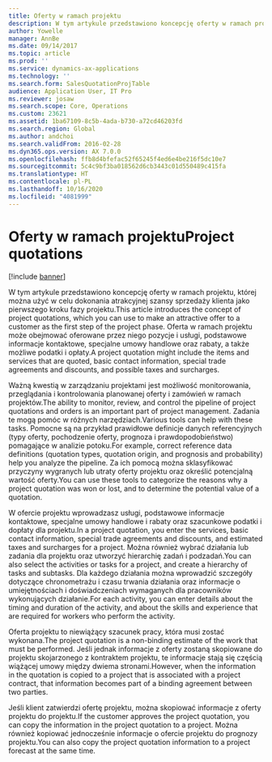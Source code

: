 ```yaml
---
title: Oferty w ramach projektu
description: W tym artykule przedstawiono koncepcję oferty w ramach projektu, której można użyć w celu dokonania atrakcyjnej szansy sprzedaży klienta jako pierwszego kroku fazy projektu. Oferta w ramach projektu może obejmować oferowane przez niego pozycje i usługi, podstawowe informacje kontaktowe, specjalne umowy handlowe oraz rabaty, a także możliwe podatki i opłaty.
author: Yowelle
manager: AnnBe
ms.date: 09/14/2017
ms.topic: article
ms.prod: ''
ms.service: dynamics-ax-applications
ms.technology: ''
ms.search.form: SalesQuotationProjTable
audience: Application User, IT Pro
ms.reviewer: josaw
ms.search.scope: Core, Operations
ms.custom: 23621
ms.assetid: 1ba67109-8c5b-4ada-b730-a72cd46203fd
ms.search.region: Global
ms.author: andchoi
ms.search.validFrom: 2016-02-28
ms.dyn365.ops.version: AX 7.0.0
ms.openlocfilehash: ffb8d4bfefac52f65245f4ed6e4be216f5dc10e7
ms.sourcegitcommit: 5c4c9bf3ba018562d6cb3443c01d550489c415fa
ms.translationtype: HT
ms.contentlocale: pl-PL
ms.lasthandoff: 10/16/2020
ms.locfileid: "4081999"
---
```

# <a name="project-quotations"></a><span data-ttu-id="c7d0f-104">Oferty w ramach projektu</span><span class="sxs-lookup"><span data-stu-id="c7d0f-104">Project quotations</span></span>

[!include [banner](../includes/banner.md)]

<span data-ttu-id="c7d0f-105">W tym artykule przedstawiono koncepcję oferty w ramach projektu, której można użyć w celu dokonania atrakcyjnej szansy sprzedaży klienta jako pierwszego kroku fazy projektu.</span><span class="sxs-lookup"><span data-stu-id="c7d0f-105">This article introduces the concept of project quotations, which you can use to make an attractive offer to a customer as the first step of the project phase.</span></span> <span data-ttu-id="c7d0f-106">Oferta w ramach projektu może obejmować oferowane przez niego pozycje i usługi, podstawowe informacje kontaktowe, specjalne umowy handlowe oraz rabaty, a także możliwe podatki i opłaty.</span><span class="sxs-lookup"><span data-stu-id="c7d0f-106">A project quotation might include the items and services that are quoted, basic contact information, special trade agreements and discounts, and possible taxes and surcharges.</span></span> 

<span data-ttu-id="c7d0f-107">Ważną kwestią w zarządzaniu projektami jest możliwość monitorowania, przeglądania i kontrolowania planowanej oferty i zamówień w ramach projektów.</span><span class="sxs-lookup"><span data-stu-id="c7d0f-107">The ability to monitor, review, and control the pipeline of project quotations and orders is an important part of project management.</span></span> <span data-ttu-id="c7d0f-108">Zadania te mogą pomóc w różnych narzędziach.</span><span class="sxs-lookup"><span data-stu-id="c7d0f-108">Various tools can help with these tasks.</span></span> <span data-ttu-id="c7d0f-109">Pomocne są na przykład prawidłowe definicje danych referencyjnych (typy oferty, pochodzenie oferty, prognoza i prawdopodobieństwo) pomagające w analizie potoku.</span><span class="sxs-lookup"><span data-stu-id="c7d0f-109">For example, correct reference data definitions (quotation types, quotation origin, and prognosis and probability) help you analyze the pipeline.</span></span> <span data-ttu-id="c7d0f-110">Za ich pomocą można sklasyfikować przyczyny wygranych lub utraty oferty projektu oraz określić potencjalną wartość oferty.</span><span class="sxs-lookup"><span data-stu-id="c7d0f-110">You can use these tools to categorize the reasons why a project quotation was won or lost, and to determine the potential value of a quotation.</span></span> 

<span data-ttu-id="c7d0f-111">W ofercie projektu wprowadzasz usługi, podstawowe informacje kontaktowe, specjalne umowy handlowe i rabaty oraz szacunkowe podatki i dopłaty dla projektu.</span><span class="sxs-lookup"><span data-stu-id="c7d0f-111">In a project quotation, you enter the services, basic contact information, special trade agreements and discounts, and estimated taxes and surcharges for a project.</span></span> <span data-ttu-id="c7d0f-112">Można również wybrać działania lub zadania dla projektu oraz utworzyć hierarchię zadań i podzadań.</span><span class="sxs-lookup"><span data-stu-id="c7d0f-112">You can also select the activities or tasks for a project, and create a hierarchy of tasks and subtasks.</span></span> <span data-ttu-id="c7d0f-113">Dla każdego działania można wprowadzić szczegóły dotyczące chronometrażu i czasu trwania działania oraz informacje o umiejętnościach i doświadczeniach wymaganych dla pracowników wykonujących działanie.</span><span class="sxs-lookup"><span data-stu-id="c7d0f-113">For each activity, you can enter details about the timing and duration of the activity, and about the skills and experience that are required for workers who perform the activity.</span></span> 

<span data-ttu-id="c7d0f-114">Oferta projektu to niewiążący szacunek pracy, która musi zostać wykonana.</span><span class="sxs-lookup"><span data-stu-id="c7d0f-114">The project quotation is a non-binding estimate of the work that must be performed.</span></span> <span data-ttu-id="c7d0f-115">Jeśli jednak informacje z oferty zostaną skopiowane do projektu skojarzonego z kontraktem projektu, te informacje stają się częścią wiążącej umowy między dwiema stronami.</span><span class="sxs-lookup"><span data-stu-id="c7d0f-115">However, when the information in the quotation is copied to a project that is associated with a project contract, that information becomes part of a binding agreement between two parties.</span></span> 

<span data-ttu-id="c7d0f-116">Jeśli klient zatwierdzi ofertę projektu, można skopiować informacje z oferty projektu do projektu.</span><span class="sxs-lookup"><span data-stu-id="c7d0f-116">If the customer approves the project quotation, you can copy the information in the project quotation to a project.</span></span> <span data-ttu-id="c7d0f-117">Można również kopiować jednocześnie informacje o ofercie projektu do prognozy projektu.</span><span class="sxs-lookup"><span data-stu-id="c7d0f-117">You can also copy the project quotation information to a project forecast at the same time.</span></span>




